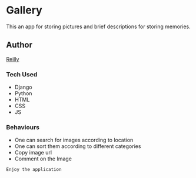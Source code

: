 # Gallery
This an app for storing pictures and brief descriptions for storing memories.

## Author
[Reilly]('https://github.com/Reilly-Oduory')

### Tech Used
- Django
- Python
- HTML
- CSS
- JS

### Behaviours
- One can search for images according to location
- One can sort them according to different categories
- Copy image url
- Comment on the Image

``` Enjoy the application ```

